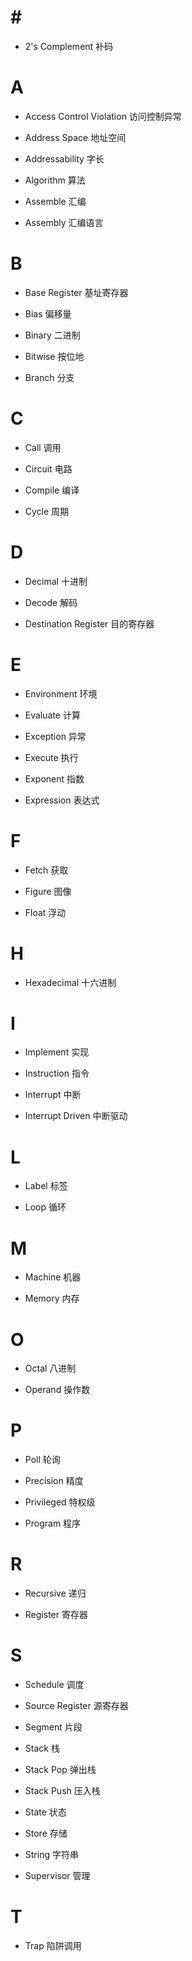 # \#

- 2's Complement 补码

# A

- Access Control Violation 访问控制异常

- Address Space 地址空间

- Addressability 字长

- Algorithm 算法

- Assemble 汇编

- Assembly 汇编语言

# B

- Base Register 基址寄存器

- Bias 偏移量

- Binary 二进制

- Bitwise 按位地

- Branch 分支

# C

- Call 调用

- Circuit 电路

- Compile 编译

- Cycle 周期

# D

- Decimal 十进制

- Decode 解码

- Destination Register 目的寄存器

# E

- Environment 环境

- Evaluate 计算

- Exception 异常

- Execute 执行

- Exponent 指数

- Expression 表达式

# F

- Fetch 获取

- Figure 图像

- Float 浮动

# H

- Hexadecimal 十六进制

# I

- Implement 实现

- Instruction 指令

- Interrupt 中断

- Interrupt Driven 中断驱动

# L

- Label 标签

- Loop 循环

# M

- Machine 机器

- Memory 内存

# O

- Octal 八进制

- Operand 操作数

# P

- Poll 轮询

- Precision 精度

- Privileged 特权级

- Program 程序

# R

- Recursive 递归

- Register 寄存器

# S

- Schedule 调度

- Source Register 源寄存器

- Segment 片段

- Stack 栈

- Stack Pop 弹出栈

- Stack Push 压入栈

- State 状态

- Store 存储

- String 字符串

- Supervisor 管理

# T

- Trap 陷阱调用
